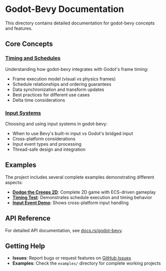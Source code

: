# Godot-Bevy Documentation

This directory contains detailed documentation for godot-bevy concepts and features.

## Core Concepts

### [Timing and Schedules](TIMING_AND_SCHEDULES.md)
Understanding how godot-bevy integrates with Godot's frame timing:
- Frame execution model (visual vs physics frames)
- Schedule relationships and ordering guarantees
- Data synchronization and transform updates
- Best practices for different use cases
- Delta time considerations

### [Input Systems](INPUT_SYSTEMS.md)
Choosing and using input systems in godot-bevy:
- When to use Bevy's built-in input vs Godot's bridged input
- Cross-platform considerations
- Input event types and processing
- Thread-safe design and integration

## Examples

The project includes several complete examples demonstrating different aspects:

- **[Dodge the Creeps 2D](../examples/dodge-the-creeps-2d/)**: Complete 2D game with ECS-driven gameplay
- **[Timing Test](../examples/timing-test/)**: Demonstrates schedule execution and timing behavior
- **[Input Event Demo](../examples/input-event-demo/)**: Shows cross-platform input handling

## API Reference

For detailed API documentation, see [docs.rs/godot-bevy](https://docs.rs/godot-bevy).

## Getting Help

- **Issues**: Report bugs or request features on [GitHub Issues](https://github.com/rand0m-cloud/godot-bevy/issues)
- **Examples**: Check the `examples/` directory for complete working projects 